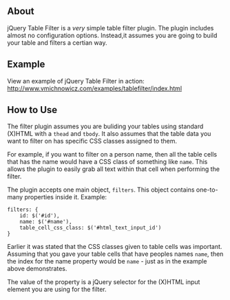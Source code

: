 ## About ##

jQuery Table Filter is a *very* simple table filter plugin. The plugin includes almost no configuration options. Instead,it assumes you are going to build your table and filters a certian way.

## Example ##

View an example of jQuery Table Filter in action: http://www.vmichnowicz.com/examples/tablefilter/index.html

## How to Use ##

The filter plugin assumes you are buliding your tables using standard (X)HTML with a `thead` and `tbody`. It also assumes that the table data you want to filter on has specific CSS classes assigned to them.

For example, if you want to filter on a person name, then all the table cells that has the name would have a CSS class of something like `name`. This allows the plugin to easily grab all text within that cell when performing the filter.

The plugin accepts one main object, `filters`. This object contains one-to-many properties inside it. Example:

````
filters: {
	id: $('#id'),
	name: $('#name'),
	table_cell_css_class: $('#html_text_input_id')
}
````

Earlier it was stated that the CSS classes given to table cells was important. Assuming that you gave your table cells that have peoples names `name`, then the index for the name property would be `name` - just as in the example above demonstrates.

The value of the property is a jQuery selector for the (X)HTML input element you are using for the filter.